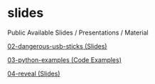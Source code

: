 # slides
Public Available Slides / Presentations / Material

[02-dangerous-usb-sticks (Slides)](https://spansky.github.io/slides/02-dangerous-usb-sticks)

[03-python-examples (Code Examples)](https://github.com/Spansky/slides/tree/master/03-python-examples)

[04-reveal (Slides)](https://spansky.github.io/slides/04-reveal)

